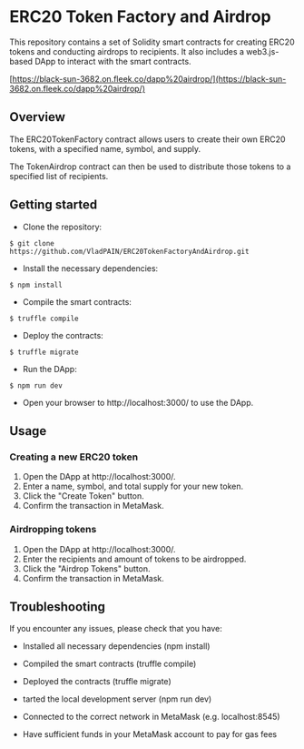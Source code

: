 # ERC20 Token Factory and Airdrop
This repository contains a set of Solidity smart contracts for creating ERC20 tokens and conducting airdrops to recipients. It also includes a web3.js-based DApp to interact with the smart contracts.

[https://black-sun-3682.on.fleek.co/dapp%20airdrop/](https://black-sun-3682.on.fleek.co/dapp%20airdrop/)

## Overview
The ERC20TokenFactory contract allows users to create their own ERC20 tokens, with a specified name, symbol, and supply.

The TokenAirdrop contract can then be used to distribute those tokens to a specified list of recipients.

## Getting started

* Clone the repository: 
```
$ git clone https://github.com/VladPAIN/ERC20TokenFactoryAndAirdrop.git
```
* Install the necessary dependencies:
```
$ npm install
```
* Compile the smart contracts:
```
$ truffle compile
```
* Deploy the contracts:
```
$ truffle migrate
```
* Run the DApp:
```
$ npm run dev
```
* Open your browser to http://localhost:3000/ to use the DApp.

## Usage

### Creating a new ERC20 token
1. Open the DApp at http://localhost:3000/.
2. Enter a name, symbol, and total supply for your new token.
3. Click the "Create Token" button.
4. Confirm the transaction in MetaMask.

### Airdropping tokens
1. Open the DApp at http://localhost:3000/.
2. Enter the recipients and amount of tokens to be airdropped.
3. Click the "Airdrop Tokens" button.
4. Confirm the transaction in MetaMask.

## Troubleshooting

If you encounter any issues, please check that you have:

* Installed all necessary dependencies (npm install)

* Compiled the smart contracts (truffle compile)

* Deployed the contracts (truffle migrate)

* tarted the local development server (npm run dev)

* Connected to the correct network in MetaMask (e.g. localhost:8545)

* Have sufficient funds in your MetaMask account to pay for gas fees
